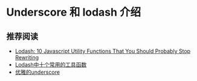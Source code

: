 # Underscore 和 lodash 介绍

## 推荐阅读
* [Lodash: 10 Javascript Utility Functions That You Should Probably Stop Rewriting](http://colintoh.com/blog/lodash-10-javascript-utility-functions-stop-rewriting)
* [Lodash中十个常用的工具函数](http://wwsun.github.io/posts/lodash-top-10-functions.html)
* [优雅的underscore](http://yalishizhude.github.io/2015/08/02/beatiful-underscore/)
